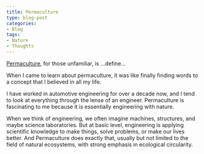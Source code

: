 ```yaml
---
title: Permaculture
type: blog-post
categories:
- Blog
tags:
- Nature
- Thoughts
---
```


[Permaculture](https://en.wikipedia.org/wiki/Permaculture), for those unfamiliar, is ...define...

When I came to learn about permaculture, it was like finally finding words to a concept that I believed in all my life.

I have worked in automotive engineering for over a decade now, and I tend to look at everything through the lense of an engineer. Permaculture is fascinating to me because it is essentially engineering with nature.

When we think of engineering, we often imagine machines, structures, and maybe science laboratories. But at basic level, engineering is applying scientific knowledge to make things, solve problems, or make our lives better. And Permaculture does exactly that, usually but not limited to the field of natural ecosystems, with strong emphasis in ecological circularity.



